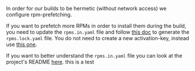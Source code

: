 In order for our builds to be hermetic (without network access) we configure rpm-prefetching.

If you want to prefetch more RPMs in order to install them during the build, you need to update the `rpms.in.yaml` file and follow [this doc](https://konflux.pages.redhat.com/docs/users/how-tos/configuring/activation-keys-subscription.html#_configuring_an_rpm_lockfile_for_hermetic_builds) to generate the `rpms.lock.yaml` file.
You do not need to create a new activation-key, instead use [this one](https://console.redhat.com/insights/connector/activation-keys/assisted-installer).

If you want to better understand the `rpms.in.yaml` file you can look at the project's README [here](https://github.com/konflux-ci/rpm-lockfile-prototype/blob/main/README.md).
this is a test